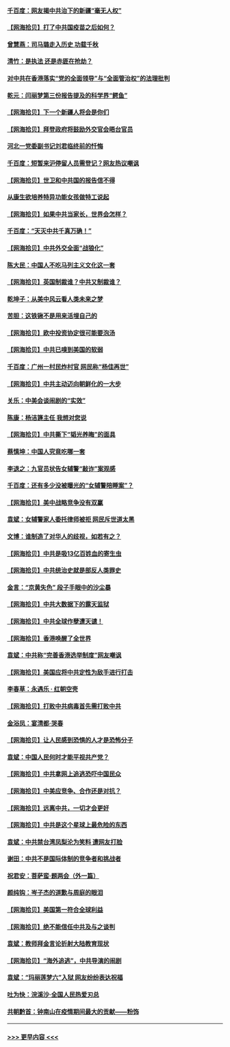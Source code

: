 #### [千百度：网友揭中共治下的新疆“毫无人权”](../pages/nsc993/n12858385.md?t=04052001) 
#### [【网海拾贝】打了中共国疫苗之后如何？](../pages/nsc993/n12857866.md?t=04052001) 
#### [曾慧燕：司马璐走入历史 功载千秋](../pages/nsc993/n12856996.md?t=04052001) 
#### [清竹：是执法 还是赤匪在抢劫？](../pages/nsc993/n12856952.md?t=04052001) 
#### [对中共在香港落实“党的全面领导”与“全面管治权”的法理批判](../pages/nsc993/n12856929.md?t=04052001) 
#### [乾元：闫丽梦第三份报告提及的科学界“鳄鱼”](../pages/nsc993/n12855985.md?t=04052001) 
#### [【网海拾贝】下一个新疆人将会是你们](../pages/nsc993/n12855864.md?t=04052001) 
#### [【网海拾贝】拜登政府将鼓励外交官会晤台官员](../pages/nsc993/n12853615.md?t=04052001) 
#### [河北一党委副书记刘君临终前的忏悔](../pages/nsc993/n12849420.md?t=04052001) 
#### [千百度：短暂来沪停留人员需登记？网友热议嘲讽](../pages/nsc993/n12853497.md?t=04052001) 
#### [【网海拾贝】世卫和中共国的报告信不得](../pages/nsc993/n12850902.md?t=04052001) 
#### [从康生欲培养特异功能女孩做特工说起](../pages/nsc993/n12849289.md?t=04052001) 
#### [【网海拾贝】如果中共当家长，世界会怎样？](../pages/nsc993/n12848436.md?t=04052001) 
#### [千百度：“天灭中共千真万确！”](../pages/nsc993/n12845659.md?t=04052001) 
#### [【网海拾贝】中共外交全面“战狼化”](../pages/nsc993/n12845607.md?t=04052001) 
#### [陈大民：中国人不吃马列主义文化这一套](../pages/nsc993/n12842496.md?t=04052001) 
#### [【网海拾贝】英国制裁谁？中共又制裁谁？](../pages/nsc993/n12840909.md?t=04052001) 
#### [乾坤子：从美中风云看人类未来之梦](../pages/nsc993/n12840590.md?t=04052001) 
#### [苦胆：这铁锹不是用来活埋自己的](../pages/nsc993/n12839512.md?t=04052001) 
#### [【网海拾贝】欧中投资协定很可能要泡汤](../pages/nsc993/n12835122.md?t=04052001) 
#### [【网海拾贝】中共已嗅到美国的软弱](../pages/nsc993/n12832411.md?t=04052001) 
#### [千百度：广州一村民炸村官 网民称“杨佳再世”](../pages/nsc993/n12832380.md?t=04052001) 
#### [【网海拾贝】中共主动迈向朝鲜化的一大步](../pages/nsc993/n12829887.md?t=04052001) 
#### [关乐：中美会谈闹剧的“实效”](../pages/nsc993/n12826698.md?t=04052001) 
#### [陈康：杨洁篪主任  我想对您说](../pages/nsc993/n12826609.md?t=04052001) 
#### [【网海拾贝】中共撕下“韬光养晦”的面具](../pages/nsc993/n12826459.md?t=04052001) 
#### [蔡慎坤：中国人究竟吃哪一套](../pages/nsc993/n12826010.md?t=04052001) 
#### [李退之：九官员状告女辅警“敲诈”案观感](../pages/nsc993/n12823984.md?t=04052001) 
#### [千百度：还有多少没被曝光的“女辅警陪睡案”？](../pages/nsc993/n12822136.md?t=04052001) 
#### [【网海拾贝】美中战略竞争没有双赢](../pages/nsc993/n12822105.md?t=04052001) 
#### [袁斌：女辅警家人委托律师被拒 网民斥世道太黑](../pages/nsc993/n12822004.md?t=04052001) 
#### [文博：谁制造了对华人的歧视，如若有之？](../pages/nsc993/n12821635.md?t=04052001) 
#### [【网海拾贝】中共是吸13亿百姓血的寄生虫](../pages/nsc993/n12819191.md?t=04052001) 
#### [【网海拾贝】中共统治史就是部反人类罪史](../pages/nsc993/n12816738.md?t=04052001) 
#### [金言：“京黄失色” 段子手眼中的沙尘暴](../pages/nsc993/n12815700.md?t=04052001) 
#### [【网海拾贝】中共大数据下的露天监狱](../pages/nsc993/n12811075.md?t=04052001) 
#### [【网海拾贝】中共全球作孽遭天谴！](../pages/nsc993/n12810258.md?t=04052001) 
#### [【网海拾贝】香港唤醒了全世界](../pages/nsc993/n12809100.md?t=04052001) 
#### [袁斌：中共称“完善香港选举制度”网友嘲讽](../pages/nsc993/n12808994.md?t=04052001) 
#### [【网海拾贝】美国应将中共定性为敌手进行打击](../pages/nsc993/n12806870.md?t=04052001) 
#### [李春草：永遇乐 · 红朝空壳](../pages/nsc993/n12805365.md?t=04052001) 
#### [【网海拾贝】打败中共病毒首先需打败中共](../pages/nsc993/n12803930.md?t=04052001) 
#### [金浴凤：宴清都‧哭春](../pages/nsc993/n12801601.md?t=04052001) 
#### [【网海拾贝】让人民感到恐惧的人才是恐怖分子](../pages/nsc993/n12799347.md?t=04052001) 
#### [袁斌：中国人民何时才能平视共产党？](../pages/nsc993/n12799306.md?t=04052001) 
#### [【网海拾贝】中共拿网上追逃恐吓中国民众](../pages/nsc993/n12796905.md?t=04052001) 
#### [【网海拾贝】中美应竞争、合作还是对抗？](../pages/nsc993/n12794675.md?t=04052001) 
#### [【网海拾贝】远离中共，一切才会更好](../pages/nsc993/n12793572.md?t=04052001) 
#### [【网海拾贝】中共是这个星球上最危险的东西](../pages/nsc993/n12791400.md?t=04052001) 
#### [袁斌：中共禁台湾凤梨沦为笑料 遭网友打脸](../pages/nsc993/n12791335.md?t=04052001) 
#### [谢田：中共不是国际体制的竞争者和挑战者](../pages/nsc993/n12791212.md?t=04052001) 
#### [祝君安：菩萨蛮·题两会（外一篇）](../pages/nsc993/n12786801.md?t=04052001) 
#### [颜纯钩：岑子杰的道歉与周庭的眼泪](../pages/nsc993/n12786775.md?t=04052001) 
#### [【网海拾贝】美国第一符合全球利益](../pages/nsc993/n12786666.md?t=04052001) 
#### [【网海拾贝】绝不能信任中共及与之谈判](../pages/nsc993/n12784266.md?t=04052001) 
#### [袁斌：教师拜金言论折射大陆教育现状](../pages/nsc993/n12783868.md?t=04052001) 
#### [【网海拾贝】“海外追逃”，中共导演的闹剧](../pages/nsc993/n12781638.md?t=04052001) 
#### [袁斌：“玛丽莲梦六”入狱 网友纷纷表达祝福](../pages/nsc993/n12781432.md?t=04052001) 
#### [吐为快：浣溪沙·全国人民热爱刃总](../pages/nsc993/n12781393.md?t=04052001) 
#### [共朝黔首：钟南山在疫情期间最大的贡献——粉饰](../pages/nsc993/n12781374.md?t=04052001) 

----
#### [ >>> 更早内容 <<< ](../indexes/nsc993-earlier.md)
